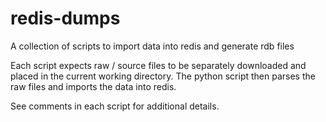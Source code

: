 # redis-dumps
A collection of scripts to import data into redis and generate rdb files

Each script expects raw / source files to be separately downloaded and placed in the current working directory. The python script then parses the raw files and imports the data into redis.

See comments in each script for additional details.
